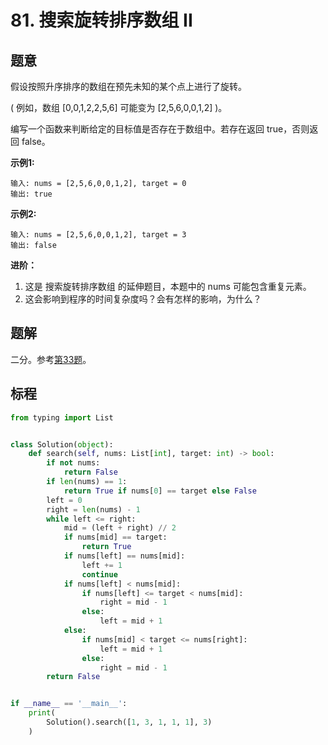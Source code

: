 # 81. 搜索旋转排序数组 II

## 题意

假设按照升序排序的数组在预先未知的某个点上进行了旋转。

( 例如，数组 [0,0,1,2,2,5,6] 可能变为 [2,5,6,0,0,1,2] )。

编写一个函数来判断给定的目标值是否存在于数组中。若存在返回 true，否则返回 false。

**示例1:**
```
输入: nums = [2,5,6,0,0,1,2], target = 0
输出: true
```

**示例2:**
```
输入: nums = [2,5,6,0,0,1,2], target = 3
输出: false
```

**进阶：**
1.  这是 搜索旋转排序数组 的延伸题目，本题中的 nums  可能包含重复元素。
2.  这会影响到程序的时间复杂度吗？会有怎样的影响，为什么？

## 题解

二分。参考[第33题](https://github.com/barrylll/LeetCodeCN-Solutions/tree/master/Algorithms/0033.search)。

## 标程

```python
from typing import List


class Solution(object):
    def search(self, nums: List[int], target: int) -> bool:
        if not nums:
            return False
        if len(nums) == 1:
            return True if nums[0] == target else False
        left = 0
        right = len(nums) - 1
        while left <= right:
            mid = (left + right) // 2
            if nums[mid] == target:
                return True
            if nums[left] == nums[mid]:
                left += 1
                continue
            if nums[left] < nums[mid]:
                if nums[left] <= target < nums[mid]:
                    right = mid - 1
                else:
                    left = mid + 1
            else:
                if nums[mid] < target <= nums[right]:
                    left = mid + 1
                else:
                    right = mid - 1
        return False


if __name__ == '__main__':
    print(
        Solution().search([1, 3, 1, 1, 1], 3)
    )

```